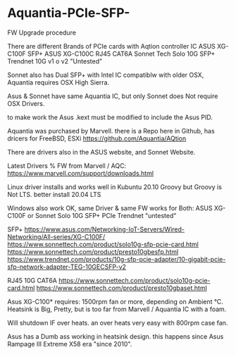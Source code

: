 # Aquantia-PCIe-SFP-
FW Upgrade procedure

There are different Brands of PCIe cards with Aqtion controller IC
ASUS XG-C100F SFP+
ASUS XG-C100C RJ45 CAT6A
Sonnet Tech Solo 10G SFP+
Trendnet 10G v1 o v2 "Untested"

Sonnet also has Dual SFP+ with Intel IC
compatiblw with older OSX,
Aquantia requires OSX High Sierra.

Asus & Sonnet have same Aquantia IC,
but only Sonnet does Not require OSX Drivers.

to make work the Asus .kext must be modified to include the Asus PID.

Aquantia was purchased by Marvell.
there is a Repo here in Github,
has dricers for FreeBSD, ESXi
https://github.com/Aquantia/AQtion

There are drivers also in the ASUS website,
and Sonnet Website.

Latest Drivers % FW from Marvell / AQC:
https://www.marvell.com/support/downloads.html

Linux driver installs and works well in Kubuntu 20.10 Groovy
but Groovy is Not LTS.
better install 20.04 LTS

Windows also work OK,
same Driver & same FW works for Both:
ASUS XG-C100F or Sonnet Solo 10G SFP+ PCIe
Trendnet "untested"

SFP+
https://www.asus.com/Networking-IoT-Servers/Wired-Networking/All-series/XG-C100F/
https://www.sonnettech.com/product/solo10g-sfp-pcie-card.html
https://www.sonnettech.com/product/presto10gbesfp.html
https://www.trendnet.com/products/10g-sfp-pcie-adapter/10-gigabit-pcie-sfp-network-adapter-TEG-10GECSFP-v2

RJ45 10G CAT6A
https://www.sonnettech.com/product/solo10g-pcie-card.html
https://www.sonnettech.com/product/presto10gbaset.html

Asus XG-C100* requires: 1500rpm fan or more, depending on Ambient °C.
Heatsink is Big, Pretty, but is too far from Marvell / Aquantia IC with a foam.

Will shutdown IF over heats.
an over heats very easy with 800rpm case fan.

Asus has a Dumb ass working in heatsink design.
this happens since Asus Rampage III Extreme X58 era "since 2010".
